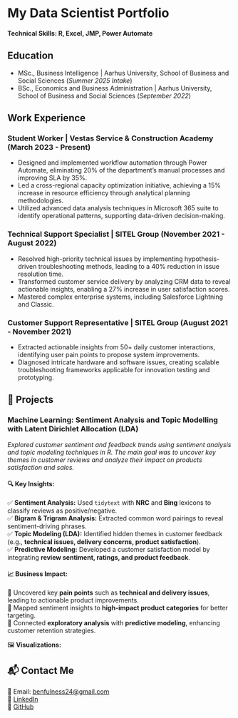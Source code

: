 # My Data Scientist Portfolio

#### Technical Skills: R, Excel, JMP, Power Automate

## Education
- MSc., Business Intelligence | Aarhus University, School of Business and Social Sciences (_Summer 2025 Intake_)
- BSc., Economics and Business Administration | Aarhus University, School of Business and Social Sciences (_September 2022_)

## Work Experience

### Student Worker | Vestas Service & Construction Academy (March 2023 - Present)
- Designed and implemented workflow automation through Power Automate, eliminating 20% of the department’s manual processes and improving SLA by 35%.
- Led a cross-regional capacity optimization initiative, achieving a 15% increase in resource efficiency through analytical planning methodologies.
- Utilized advanced data analysis techniques in Microsoft 365 suite to identify operational patterns, supporting data-driven decision-making.

### Technical Support Specialist | SITEL Group (November 2021 - August 2022)
- Resolved high-priority technical issues by implementing hypothesis-driven troubleshooting methods, leading to a 40% reduction in issue resolution time.
- Transformed customer service delivery by analyzing CRM data to reveal actionable insights, enabling a 27% increase in user satisfaction scores.
- Mastered complex enterprise systems, including Salesforce Lightning and Classic.

### Customer Support Representative | SITEL Group (August 2021 - November 2021)
- Extracted actionable insights from 50+ daily customer interactions, identifying user pain points to propose system improvements.
- Diagnosed intricate hardware and software issues, creating scalable troubleshooting frameworks applicable for innovation testing and prototyping.

 ## 📝 Projects

### **Machine Learning: Sentiment Analysis and Topic Modelling with Latent Dirichlet Allocation (LDA)**

*Explored customer sentiment and feedback trends using sentiment analysis and topic modeling techniques in R. The main goal was to uncover key themes in customer reviews and analyze their impact on products satisfaction and sales.*

#### 🔍 **Key Insights:**  
✅ **Sentiment Analysis:** Used `tidytext` with **NRC** and **Bing** lexicons to classify reviews as positive/negative.  
✅ **Bigram & Trigram Analysis:** Extracted common word pairings to reveal sentiment-driving phrases.  
✅ **Topic Modeling (LDA):** Identified hidden themes in customer feedback (e.g., **technical issues, delivery concerns, product satisfaction**).  
✅ **Predictive Modeling:** Developed a customer satisfaction model by integrating **review sentiment, ratings, and product feedback**.  

#### 📈 **Business Impact:**  
📌 Uncovered key **pain points** such as **technical and delivery issues**, leading to actionable product improvements.  
📌 Mapped sentiment insights to **high-impact product categories** for better targeting.  
📌 Connected **exploratory analysis** with **predictive modeling**, enhancing customer retention strategies.  

🖼️ **Visualizations:**  



## 📬 Contact Me  
📩 Email: benfulness24@gmail.com  
🔗 [LinkedIn](https://www.linkedin.com/in/flaviusben)  
🔗 [GitHub](https://github.com/Flaviusben)  

